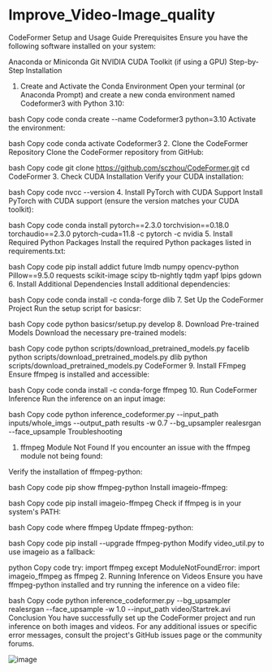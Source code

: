 
# Improve_Video-Image_quality
CodeFormer Setup and Usage Guide
Prerequisites
Ensure you have the following software installed on your system:

Anaconda or Miniconda
Git
NVIDIA CUDA Toolkit (if using a GPU)
Step-by-Step Installation
1. Create and Activate the Conda Environment
Open your terminal (or Anaconda Prompt) and create a new conda environment named Codeformer3 with Python 3.10:

bash
Copy code
conda create --name Codeformer3 python=3.10
Activate the environment:

bash
Copy code
conda activate Codeformer3
2. Clone the CodeFormer Repository
Clone the CodeFormer repository from GitHub:

bash
Copy code
git clone https://github.com/sczhou/CodeFormer.git
cd CodeFormer
3. Check CUDA Installation
Verify your CUDA installation:

bash
Copy code
nvcc --version
4. Install PyTorch with CUDA Support
Install PyTorch with CUDA support (ensure the version matches your CUDA toolkit):

bash
Copy code
conda install pytorch==2.3.0 torchvision==0.18.0 torchaudio==2.3.0 pytorch-cuda=11.8 -c pytorch -c nvidia
5. Install Required Python Packages
Install the required Python packages listed in requirements.txt:

bash
Copy code
pip install addict future lmdb numpy opencv-python Pillow==9.5.0 requests scikit-image scipy tb-nightly tqdm yapf lpips gdown
6. Install Additional Dependencies
Install additional dependencies:

bash
Copy code
conda install -c conda-forge dlib
7. Set Up the CodeFormer Project
Run the setup script for basicsr:

bash
Copy code
python basicsr/setup.py develop
8. Download Pre-trained Models
Download the necessary pre-trained models:

bash
Copy code
python scripts/download_pretrained_models.py facelib
python scripts/download_pretrained_models.py dlib
python scripts/download_pretrained_models.py CodeFormer
9. Install FFmpeg
Ensure ffmpeg is installed and accessible:

bash
Copy code
conda install -c conda-forge ffmpeg
10. Run CodeFormer Inference
Run the inference on an input image:

bash
Copy code
python inference_codeformer.py --input_path inputs/whole_imgs --output_path results -w 0.7 --bg_upsampler realesrgan --face_upsample
Troubleshooting
1. ffmpeg Module Not Found
If you encounter an issue with the ffmpeg module not being found:

Verify the installation of ffmpeg-python:

bash
Copy code
pip show ffmpeg-python
Install imageio-ffmpeg:

bash
Copy code
pip install imageio-ffmpeg
Check if ffmpeg is in your system's PATH:

bash
Copy code
where ffmpeg
Update ffmpeg-python:

bash
Copy code
pip install --upgrade ffmpeg-python
Modify video_util.py to use imageio as a fallback:

python
Copy code
try:
    import ffmpeg
except ModuleNotFoundError:
    import imageio_ffmpeg as ffmpeg
2. Running Inference on Videos
Ensure you have ffmpeg-python installed and try running the inference on a video file:

bash
Copy code
python inference_codeformer.py --bg_upsampler realesrgan --face_upsample -w 1.0 --input_path video/Startrek.avi
Conclusion
You have successfully set up the CodeFormer project and run inference on both images and videos. For any additional issues or specific error messages, consult the project's GitHub issues page or the community forums.



![image](https://github.com/tarunaditya91/Improve_Video-Image_quality/assets/113850656/1434c571-b84a-4601-94b8-3edb31082f35)





